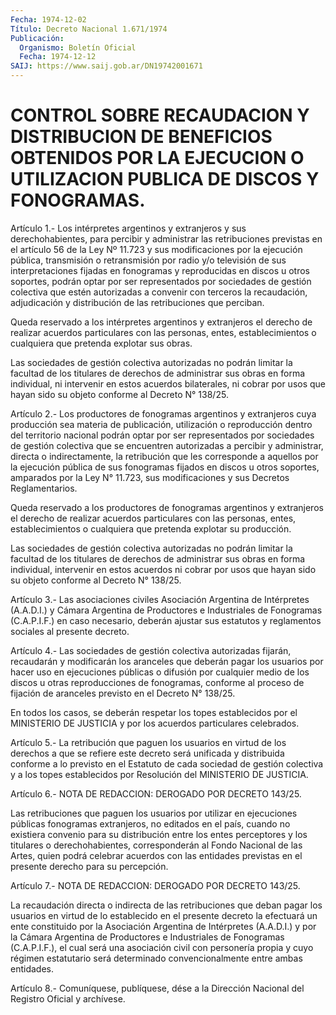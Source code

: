```yaml
---
Fecha: 1974-12-02
Título: Decreto Nacional 1.671/1974
Publicación:
  Organismo: Boletín Oficial
  Fecha: 1974-12-12
SAIJ: https://www.saij.gob.ar/DN19742001671
---
```

# CONTROL SOBRE RECAUDACION Y DISTRIBUCION DE BENEFICIOS OBTENIDOS POR LA EJECUCION O UTILIZACION PUBLICA DE DISCOS Y FONOGRAMAS.

<a id="1"></a>
Artículo 1.- Los intérpretes argentinos y extranjeros y sus derechohabientes, para percibir y administrar las retribuciones previstas en el artículo 56 de la Ley Nº 11.723 y sus modificaciones por la ejecución pública, transmisión o retransmisión por radio y/o televisión de sus interpretaciones fijadas en fonogramas y reproducidas en discos u otros soportes, podrán optar por ser representados por sociedades de gestión colectiva que estén autorizadas a convenir con terceros la recaudación, adjudicación y distribución de las retribuciones que perciban.

Queda reservado a los intérpretes argentinos y extranjeros el derecho de realizar acuerdos particulares con las personas, entes, establecimientos o cualquiera que pretenda explotar sus obras.

Las sociedades de gestión colectiva autorizadas no podrán limitar la facultad de los titulares de derechos de administrar sus obras en forma individual, ni intervenir en estos acuerdos bilaterales, ni cobrar por usos que hayan sido su objeto conforme al Decreto N° 138/25.

<a id="2"></a>
Artículo 2.- Los productores de fonogramas argentinos y extranjeros cuya producción sea materia de publicación, utilización o reproducción dentro del territorio nacional podrán optar por ser representados por sociedades de gestión colectiva que se encuentren autorizadas a percibir y administrar, directa o indirectamente, la retribución que les corresponde a aquellos por la ejecución pública de sus fonogramas fijados en discos u otros soportes, amparados por la Ley N° 11.723, sus modificaciones y sus Decretos Reglamentarios.

Queda reservado a los productores de fonogramas argentinos y extranjeros el derecho de realizar acuerdos particulares con las personas, entes, establecimientos o cualquiera que pretenda explotar su producción.

Las sociedades de gestión colectiva autorizadas no podrán limitar la facultad de los titulares de derechos de administrar sus obras en forma individual, intervenir en estos acuerdos ni cobrar por usos que hayan sido su objeto conforme al Decreto N° 138/25.

<a id="3"></a>
Artículo 3.- Las asociaciones civiles Asociación Argentina de Intérpretes (A.A.D.I.) y Cámara Argentina de Productores e Industriales de Fonogramas (C.A.P.I.F.) en caso necesario, deberán ajustar sus estatutos y reglamentos sociales al presente decreto.

<a id="4"></a>
Artículo 4.- Las sociedades de gestión colectiva autorizadas fijarán, recaudarán y modificarán los aranceles que deberán pagar los usuarios por hacer uso en ejecuciones públicas o difusión por cualquier medio de los discos u otras reproducciones de fonogramas, conforme al proceso de fijación de aranceles previsto en el Decreto N° 138/25.

En todos los casos, se deberán respetar los topes establecidos por el MINISTERIO DE JUSTICIA y por los acuerdos particulares celebrados.

<a id="5"></a>
Artículo 5.- La retribución que paguen los usuarios en virtud de los derechos a que se refiere este decreto será unificada y distribuida conforme a lo previsto en el Estatuto de cada sociedad de gestión colectiva y a los topes establecidos por Resolución del MINISTERIO DE JUSTICIA.

<a id="6"></a>
Artículo 6.- NOTA DE REDACCION: DEROGADO POR DECRETO 143/25.

Las retribuciones que paguen los usuarios por utilizar en ejecuciones públicas fonogramas extranjeros, no editados en el país, cuando no existiera convenio para su distribución entre los entes perceptores y los titulares o derechohabientes, corresponderán al Fondo Nacional de las Artes, quien podrá celebrar acuerdos con las entidades previstas en el presente derecho para su percepción.

<a id="7"></a>
Artículo 7.- NOTA DE REDACCION: DEROGADO POR DECRETO 143/25.

La recaudación directa o indirecta de las retribuciones que deban pagar los usuarios en virtud de lo establecido en el presente decreto la efectuará un ente constituido por la Asociación Argentina de Intérpretes (A.A.D.I.) y por la Cámara Argentina de Productores e Industriales de Fonogramas (C.A.P.I.F.), el cual será una asociación civil con personería propia y cuyo régimen estatutario será determinado convencionalmente entre ambas entidades.

<a id="8"></a>
Artículo 8.- Comuníquese, publíquese, dése a la Dirección Nacional del Registro Oficial y archívese.